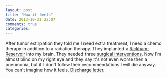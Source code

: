 ```yaml
---
layout: post
title: "How it feels"
date: 2013-10-31 22:07
comments: true
categories: 
---
```

After tumor extirpation they told me I need extra treatment, I need a chemo
therapy in addition to a radiation therapy. They implanted a
[Rickham-Reservoir][rickham] into my brain. They needed three [surgical
interventions][surgical]. Now I'm almost blind on my right eye and they say
it's not even worse then a pneumonia, but if I don't follow their
recommendations I will die anyway. You can't imagine how it feels.
[Discharge letter][discharge].

[surgical]: /mirror/operationsbericht.pdf
[rickham]: http://en.wikipedia.org/wiki/Ommaya_reservoir
[discharge]: /mirror/arztbrief_chemo.pdf
